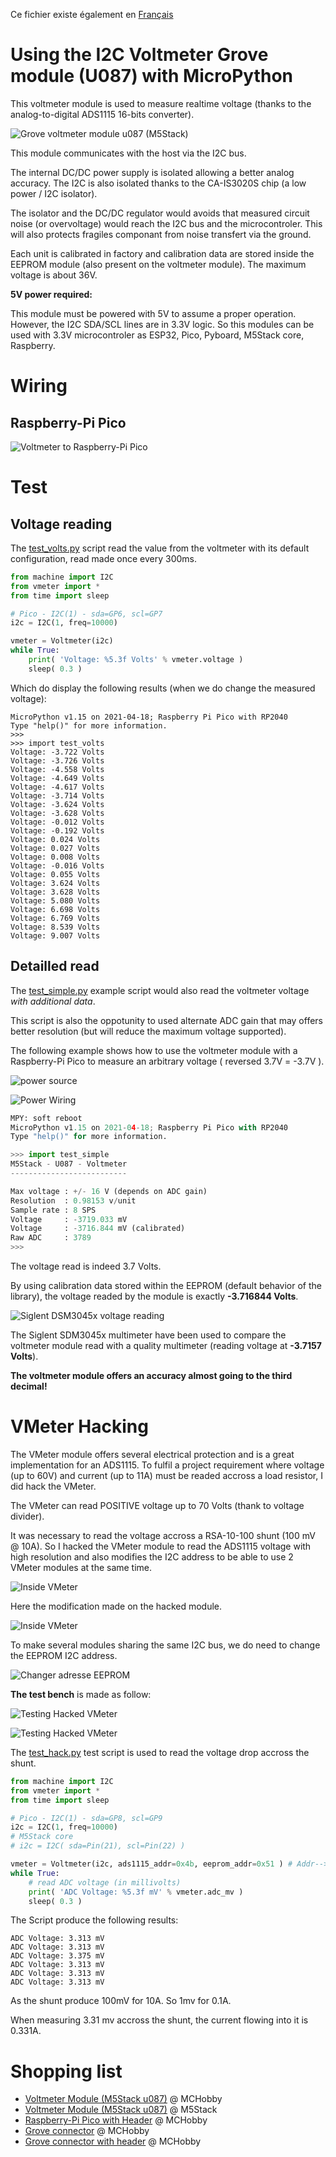 Ce fichier existe également en [Français](readme.md)

# Using the I2C Voltmeter Grove module (U087) with MicroPython

This voltmeter module is used to measure realtime voltage (thanks to the analog-to-digital ADS1115 16-bits converter).

![Grove voltmeter module u087 (M5Stack)](docs/_static/m5stack-voltmeter-u087.jpg)

This module communicates with the host via the I2C bus.

The internal DC/DC power supply is isolated allowing a better analog accuracy. The I2C is also isolated thanks to the CA-IS3020S chip (a low power / I2C isolator).

The isolator and the DC/DC regulator would avoids that measured circuit noise (or overvoltage) would reach the I2C bus and the microcontroler. This will also protects fragiles componant from noise transfert via the ground.

Each unit is calibrated in factory and calibration data are stored inside the EEPROM module (also present on the voltmeter module). The maximum voltage is about 36V.

__5V power required:__

This module must be powered with 5V to assume a proper operation. However, the I2C SDA/SCL lines are in 3.3V logic. So this modules can be used with 3.3V microcontroler as ESP32, Pico, Pyboard, M5Stack core, Raspberry.

# Wiring

## Raspberry-Pi Pico

![Voltmeter to Raspberry-Pi Pico](docs/_static/u087-to-pico.jpg)


# Test

## Voltage reading

The [test_volts.py](examples/test_volts.py) script read the value from the voltmeter with its default configuration, read made once every 300ms.

``` python
from machine import I2C
from vmeter import *
from time import sleep

# Pico - I2C(1) - sda=GP6, scl=GP7
i2c = I2C(1, freq=10000)

vmeter = Voltmeter(i2c)
while True:
	print( 'Voltage: %5.3f Volts' % vmeter.voltage )
	sleep( 0.3 )
```

Which do display the following results (when we do change the measured voltage):

```
MicroPython v1.15 on 2021-04-18; Raspberry Pi Pico with RP2040
Type "help()" for more information.
>>>
>>> import test_volts
Voltage: -3.722 Volts
Voltage: -3.726 Volts
Voltage: -4.558 Volts
Voltage: -4.649 Volts
Voltage: -4.617 Volts
Voltage: -3.714 Volts
Voltage: -3.624 Volts
Voltage: -3.628 Volts
Voltage: -0.012 Volts
Voltage: -0.192 Volts
Voltage: 0.024 Volts
Voltage: 0.027 Volts
Voltage: 0.008 Volts
Voltage: -0.016 Volts
Voltage: 0.055 Volts
Voltage: 3.624 Volts
Voltage: 3.628 Volts
Voltage: 5.080 Volts
Voltage: 6.698 Volts
Voltage: 6.769 Volts
Voltage: 8.539 Volts
Voltage: 9.007 Volts
```
## Detailled read

The [test_simple.py](examples/test_simple.py) example script would also read the voltmeter voltage _with additional data_.

This script is also the oppotunity to used alternate ADC gain that may offers better resolution (but will reduce the maximum voltage supported).

The following example shows how to use the voltmeter module with a Raspberry-Pi Pico to measure an arbitrary voltage ( reversed 3.7V = -3.7V ).

![power source](docs/_static/test_simple_ref.jpg)

![Power Wiring](docs/_static/test_simple_asm.jpg)

``` python
MPY: soft reboot
MicroPython v1.15 on 2021-04-18; Raspberry Pi Pico with RP2040
Type "help()" for more information.

>>> import test_simple
M5Stack - U087 - Voltmeter
--------------------------

Max voltage : +/- 16 V (depends on ADC gain)
Resolution  : 0.98153 v/unit
Sample rate : 8 SPS
Voltage     : -3719.033 mV
Voltage     : -3716.844 mV (calibrated)
Raw ADC     : 3789
>>>
```

The voltage read is indeed 3.7 Volts.

By using calibration data stored within the EEPROM (default behavior of the library), the voltage readed by the module is exactly __-3.716844 Volts__.

![Siglent DSM3045x voltage reading](docs/_static/test_simple_check.jpg)

The Siglent SDM3045x multimeter have been used to compare the voltmeter module read with a quality multimeter (reading voltage at __-3.7157 Volts__).

__The voltmeter module offers an accuracy almost going to the third decimal!__

# VMeter Hacking

The VMeter module offers several electrical protection and is a great implementation for an ADS1115. To fulfil a project requirement where voltage (up to 60V) and current  (up to 11A) must be readed accross a load resistor, I did hack the VMeter.

The VMeter can read POSITIVE voltage up to 70 Volts (thank to voltage divider).

It was necessary to read the voltage accross a RSA-10-100 shunt (100 mV @ 10A). So I hacked the VMeter module to read the ADS1115 voltage with high resolution and also modifies the I2C address to be able to use 2 VMeter modules at the same time.

![Inside VMeter](docs/_static/GRO-VOLT-AD1115-inside.jpg)

Here the modification made on the hacked module.

![Inside VMeter](docs/_static/GRO-VOLT-AD1115-chip-pinout.jpg)

To make several modules sharing the same I2C bus, we do need to change the EEPROM I2C address.

![Changer adresse EEPROM](docs/_static/hacked-vmeter-eeprom-addr.jpg)

__The test bench__ is made as follow:

![Testing Hacked VMeter](docs/_static/hacked-vmeter-read-shunt.jpg)

![Testing Hacked VMeter](docs/_static/hacked-vmeter-read-shunt-02.jpg)

The [test_hack.py](examples/test_hack.py) test script is used to read the voltage drop accross the shunt.

``` python
from machine import I2C
from vmeter import *
from time import sleep

# Pico - I2C(1) - sda=GP8, scl=GP9
i2c = I2C(1, freq=10000)
# M5Stack core
# i2c = I2C( sda=Pin(21), scl=Pin(22) )

vmeter = Voltmeter(i2c, ads1115_addr=0x4b, eeprom_addr=0x51 ) # Addr-->Scl
while True:
	# read ADC voltage (in millivolts)
	print( 'ADC Voltage: %5.3f mV' % vmeter.adc_mv )
	sleep( 0.3 )

```

The Script produce the following results:

```
ADC Voltage: 3.313 mV
ADC Voltage: 3.313 mV
ADC Voltage: 3.375 mV
ADC Voltage: 3.313 mV
ADC Voltage: 3.313 mV
ADC Voltage: 3.313 mV
```

As the shunt produce 100mV for 10A. So 1mv for 0.1A.

When measuring 3.31 mv accross the shunt, the current flowing into it is 0.331A.

# Shopping list
* [Voltmeter Module (M5Stack u087)](https://shop.mchobby.be/fr/grove/2153-m5stack-voltmetre-mesure-de-tension-36v-ds1115-grove-3232100021532-m5stack.html) @ MCHobby
* [Voltmeter Module (M5Stack u087)](https://shop.m5stack.com/products/voltmeter-unit-ads1115) @ M5Stack
* [Raspberry-Pi Pico with Header](https://shop.mchobby.be/fr/pico-rp2040/2036-pico-header-rp2040-microcontroleur-2-coeurs-raspberry-pi-3232100020368.html) @ MCHobby
* [Grove connector](https://shop.mchobby.be/fr/m5stack-esp/1929-connecteur-grove-vers-broches-5pcs-3232100019294-m5stack.html) @ MCHobby
* [Grove connector with header](https://shop.mchobby.be/fr/m5stack-esp/2145-connecteur-grove-vers-broches-10pcs-3232100021457-m5stack.html) @ MCHobby
